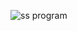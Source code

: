 ![ss program](https://user-images.githubusercontent.com/73946532/135753001-abfcdabd-f418-4579-bcce-7a4f7839e3dc.png)
